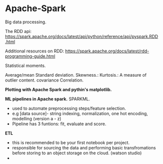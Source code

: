 # Apache-Spark
Big data processing.

The RDD api: https://spark.apache.org/docs/latest/api/python/reference/api/pyspark.RDD.html

Additional resources on RDD: https://spark.apache.org/docs/latest/rdd-programming-guide.html

Statistical moments.

Average/mean
Standard deviation.
Skewness.: 
Kurtosis.: A measure of outlier content. 
covariance 
Correlation.

**Plotting with Apache Spark and pythin's matplotlib.**

**ML pipelines in Apache spark.** SPARKML.
- used to automate preprocessing steps/feature selection. 
- e.g [data source]- string indexing, normalization, one hot encoding, modelling (version a - z)
- Pipeline has 3 funtions: fit, evaluate and score. 

**ETL**
- this is recommended to be your first notebook per project.
- responsible for sourcing the data and performing basic transfromations before storing to an object storage on the cloud. (watson studio)
- 

